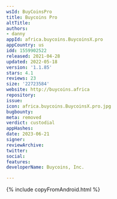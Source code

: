 ```yaml
---
wsId: BuyCoinsPro
title: Buycoins Pro
altTitle: 
authors:
- danny
appId: africa.buycoins.BuycoinsX.pro
appCountry: us
idd: 1559902522
released: 2021-04-28
updated: 2022-05-18
version: '1.1.85'
stars: 4.1
reviews: 23
size: '22723584'
website: http://buycoins.africa
repository: 
issue: 
icon: africa.buycoins.BuycoinsX.pro.jpg
bugbounty: 
meta: removed
verdict: custodial
appHashes: 
date: 2023-06-21
signer: 
reviewArchive: 
twitter: 
social: 
features: 
developerName: Buycoins, Inc.

---
```


{% include copyFromAndroid.html %}
